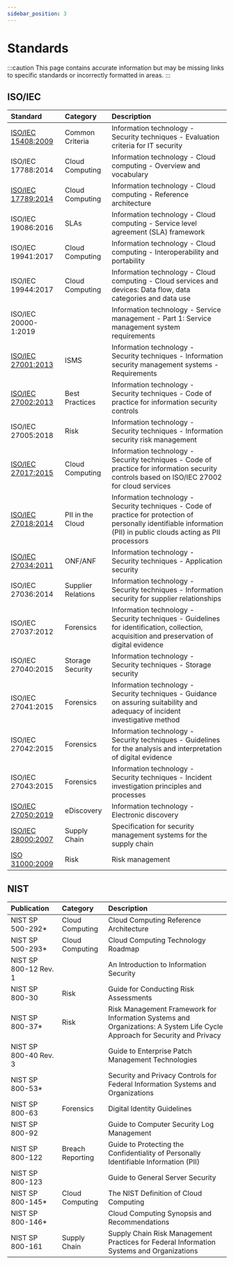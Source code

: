```yaml
---
sidebar_position: 3
---
```


# Standards

:::caution
This page contains accurate information but may be missing links to specific standards or incorrectly formatted in areas.
:::

## ISO/IEC

| Standard | Category | Description |
| :--- | :--- | :--- |
| [ISO/IEC 15408:2009](../standards/auditing-and-assurance/iso-iec-15408-2009.md) | Common Criteria | Information technology - Security techniques - Evaluation criteria for IT security |
| ISO/IEC 17788:2014 | Cloud Computing | Information technology - Cloud computing - Overview and vocabulary |
| [ISO/IEC 17789:2014](https://ccsp.alukos.com/standards/untitled-1/iso-iec-17789-2014) | Cloud Computing | Information technology - Cloud computing - Reference architecture |
| ISO/IEC 19086:2016 | SLAs | Information technology - Cloud computing - Service level agreement (SLA) framework |
| ISO/IEC 19941:2017 | Cloud Computing | Information technology - Cloud computing - Interoperability and portability |
| ISO/IEC 19944:2017 | Cloud Computing | Information technology - Cloud computing - Cloud services and devices: Data flow, data categories and data use |
| ISO/IEC 20000-1:2019 |  | Information technology - Service management - Part 1: Service management system requirements |
| [ISO/IEC 27001:2013](https://ccsp.alukos.com/standards/security-management-and-controls/iso-iec-27001-2013) | ISMS | Information technology - Security techniques - Information security management systems - Requirements |
| [ISO/IEC 27002:2013](https://ccsp.alukos.com/standards/security-management-and-controls/iso-iec-27002-2013) | Best Practices | Information technology - Security techniques - Code of practice for information security controls |
| ISO/IEC 27005:2018 | Risk | Information technology - Security techniques - Information security risk management |
| [ISO/IEC 27017:2015](https://ccsp.alukos.com/standards/security-management-and-controls/iso-iec-27017-2015) | Cloud Computing | Information technology - Security techniques - Code of practice for information security controls based on ISO/IEC 27002 for cloud services |
| [ISO/IEC 27018:2014](https://ccsp.alukos.com/standards/privacy/iso-iec-27018-2019) | PII in the Cloud | Information technology - Security techniques - Code of practice for protection of personally identifiable information (PII) in public clouds acting as PII processors |
| [ISO/IEC 27034:2011](https://ccsp.alukos.com/standards/secure-application-development/iso-iec-27034-1-2011) | ONF/ANF | Information technology - Security techniques - Application security |
| ISO/IEC 27036:2014 | Supplier Relations | Information technology - Security techniques - Information security for supplier relationships |
| ISO/IEC 27037:2012 | Forensics | Information technology - Security techniques - Guidelines for identification, collection, acquisition and preservation of digital evidence |
| ISO/IEC 27040:2015 | Storage Security | Information technology - Security techniques - Storage security |
| ISO/IEC 27041:2015 | Forensics | Information technology - Security techniques - Guidance on assuring suitability and adequacy of incident investigative method |
| ISO/IEC 27042:2015 | Forensics | Information technology - Security techniques - Guidelines for the analysis and interpretation of digital evidence |
| ISO/IEC 27043:2015 | Forensics | Information technology - Security techniques - Incident investigation principles and processes |
| [ISO/IEC 27050:2019](https://ccsp.alukos.com/standards/forensics/iso-iec-27050) | eDiscovery | Information technology - Electronic discovery |
| [ISO/IEC 28000:2007](https://ccsp.alukos.com/standards/supply-chain-management/untitled) | Supply Chain | Specification for security management systems for the supply chain |
| [ISO 31000:2009](https://ccsp.alukos.com/standards/risk-management-frameworks/iso-31000-2009) | Risk | Risk management |

## NIST

| Publication | Category | Description |
| :--- | :--- | :--- |
| NIST SP 500-292* | Cloud Computing | Cloud Computing Reference Architecture |
| NIST SP 500-293* | Cloud Computing | Cloud Computing Technology Roadmap |
| NIST SP 800-12 Rev. 1 |  | An Introduction to Information Security |
| NIST SP 800-30 | Risk | Guide for Conducting Risk Assessments |
| NIST SP 800-37* | Risk | Risk Management Framework for Information Systems and Organizations: A System Life Cycle Approach for Security and Privacy |
| NIST SP 800-40 Rev. 3 |  | Guide to Enterprise Patch Management Technologies |
| NIST SP 800-53* |  | Security and Privacy Controls for Federal Information Systems and Organizations |
| NIST SP 800-63 | Forensics | Digital Identity Guidelines |
| NIST SP 800-92 |  | Guide to Computer Security Log Management |
| NIST SP 800-122 | Breach Reporting | Guide to Protecting the Confidentiality of Personally Identifiable Information \(PII\) |
| NIST SP 800-123 |  | Guide to General Server Security |
| NIST SP 800-145* | Cloud Computing | The NIST Definition of Cloud Computing |
| NIST SP 800-146* |  | Cloud Computing Synopsis and Recommendations |
| NIST SP 800-161 | Supply Chain | Supply Chain Risk Management Practices for Federal Information Systems and Organizations |
